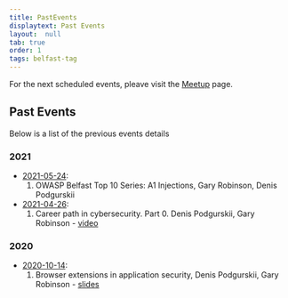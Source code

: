 ```yaml
---
title: PastEvents
displaytext: Past Events
layout:  null
tab: true
order: 1
tags: belfast-tag
---
```


For the next scheduled events, pleave visit the [Meetup](https://www.meetup.com/owasp-belfast/) page. 


## Past Events  
Below is a list of the previous events details 

### 2021
* [2021-05-24](https://www.meetup.com/OWASP-Belfast/events/278161807/):
    1. OWASP Belfast Top 10 Series: A1 Injections, Gary Robinson, Denis Podgurskii
* [2021-04-26](https://www.meetup.com/OWASP-Belfast/events/277522021/):
    1. Career path in cybersecurity. Part 0. Denis Podgurskii, Gary Robinson - [video](https://drive.google.com/file/d/1qaP0Nns_pbTH_FJuBWGMFQfBpddcX9l3/view)
    
### 2020
* [2020-10-14](https://www.meetup.com/OWASP-Belfast/events/273767438/):
    1. Browser extensions in application security, Denis Podgurskii, Gary Robinson - [slides](https://docs.google.com/presentation/d/1R1Sk_dF4NO51xfyFbjG3BUu5e0qqfkn8xXVyU9fdy5s/edit?usp=sharing)
